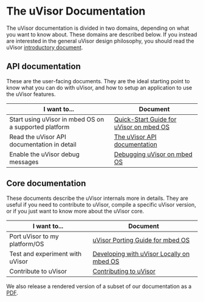 # The uVisor Documentation

The uVisor documentation is divided in two domains, depending on what you want to know about. These domains are described below. If you instead are interested in the general uVisor design philosophy, you should read the uVisor [introductory document](../README.md).

## API documentation

These are the user-facing documents. They are the ideal starting point to know what you can do with uVisor, and how to setup an application to use the uVisor features.

| I want to...                                          | Document                                                     |
|-------------------------------------------------------|--------------------------------------------------------------|
| Start using uVisor in mbed OS on a supported platform | [Quick-Start Guide for uVisor on mbed OS](api/QUICKSTART.md) |
| Read the uVisor API documentation in detail           | [The uVisor API documentation](api/API.md)                   |
| Enable the uVisor debug messages                      | [Debugging uVisor on mbed OS](api/DEBUGGING.md)              |

## Core documentation

These documents describe the uVisor internals more in details. They are useful if you need to contribute to uVisor, compile a specific uVisor version, or if you just want to know more about the uVisor core.

| I want to...                    | Document                                                                |
|---------------------------------|-------------------------------------------------------------------------|
| Port uVisor to my platform/OS   | [uVisor Porting Guide for mbed OS](core/PORTING.md)                     |
| Test and experiment with uVisor | [Developing with uVisor Locally on mbed OS](core/DEVELOPING_LOCALLY.md) |
| Contribute to uVisor            | [Contributing to uVisor](../CONTRIBUTING.md)                            |

We also release a rendered version of a subset of our documentation as a [PDF](https://github.com/ARMmbed/uvisor/blob/docs/example.pdf).
